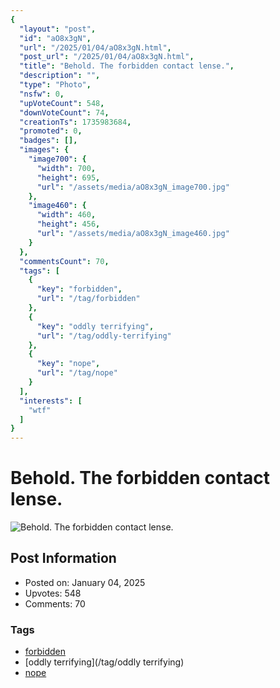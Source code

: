 ```yaml
---
{
  "layout": "post",
  "id": "aO8x3gN",
  "url": "/2025/01/04/aO8x3gN.html",
  "post_url": "/2025/01/04/aO8x3gN.html",
  "title": "Behold. The forbidden contact lense.",
  "description": "",
  "type": "Photo",
  "nsfw": 0,
  "upVoteCount": 548,
  "downVoteCount": 74,
  "creationTs": 1735983684,
  "promoted": 0,
  "badges": [],
  "images": {
    "image700": {
      "width": 700,
      "height": 695,
      "url": "/assets/media/aO8x3gN_image700.jpg"
    },
    "image460": {
      "width": 460,
      "height": 456,
      "url": "/assets/media/aO8x3gN_image460.jpg"
    }
  },
  "commentsCount": 70,
  "tags": [
    {
      "key": "forbidden",
      "url": "/tag/forbidden"
    },
    {
      "key": "oddly terrifying",
      "url": "/tag/oddly-terrifying"
    },
    {
      "key": "nope",
      "url": "/tag/nope"
    }
  ],
  "interests": [
    "wtf"
  ]
}
---
```


# Behold. The forbidden contact lense.

![Behold. The forbidden contact lense.](/assets/media/aO8x3gN_image700.jpg)

## Post Information

- Posted on: January 04, 2025
- Upvotes: 548
- Comments: 70

### Tags

- [forbidden](/tag/forbidden)
- [oddly terrifying](/tag/oddly terrifying)
- [nope](/tag/nope)
